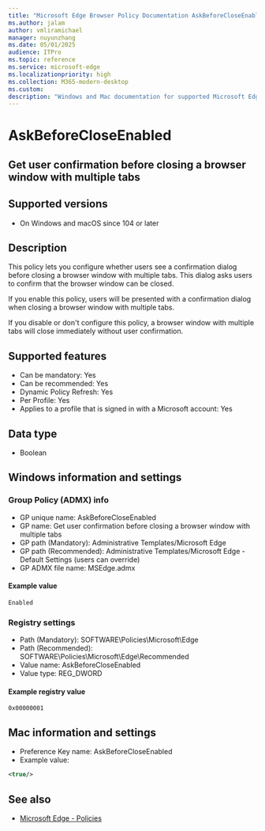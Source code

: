 ```yaml
---
title: "Microsoft Edge Browser Policy Documentation AskBeforeCloseEnabled"
ms.author: jalam
author: vmliramichael
manager: nuyunzhang
ms.date: 05/01/2025
audience: ITPro
ms.topic: reference
ms.service: microsoft-edge
ms.localizationpriority: high
ms.collection: M365-modern-desktop
ms.custom:
description: "Windows and Mac documentation for supported Microsoft Edge Browser policy: Get user confirmation before closing a browser window with multiple tabs"
---
```


<!--THIS FILE IS AUTOMATICALLY GENERATED. MANUAL CHANGES WILL BE OVERWRITTEN.-->
<!--Please contact the Microsoft Edge Manageability team with any questions.-->

# AskBeforeCloseEnabled

## Get user confirmation before closing a browser window with multiple tabs


## Supported versions

- On Windows and macOS since 104 or later

## Description

This policy lets you configure whether users see a confirmation dialog before closing a browser window with multiple tabs. This dialog asks users to confirm that the browser window can be closed.

If you enable this policy, users will be presented with a confirmation dialog when closing a browser window with multiple tabs.

If you disable or don't configure this policy, a browser window with multiple tabs will close immediately without user confirmation.

## Supported features

- Can be mandatory: Yes
- Can be recommended: Yes
- Dynamic Policy Refresh: Yes
- Per Profile: Yes
- Applies to a profile that is signed in with a Microsoft account: Yes

## Data type

- Boolean

## Windows information and settings

### Group Policy (ADMX) info

- GP unique name: AskBeforeCloseEnabled
- GP name: Get user confirmation before closing a browser window with multiple tabs
- GP path (Mandatory): Administrative Templates/Microsoft Edge
- GP path (Recommended): Administrative Templates/Microsoft Edge - Default Settings (users can override)
- GP ADMX file name: MSEdge.admx

#### Example value

```
Enabled
```

### Registry settings

- Path (Mandatory): SOFTWARE\Policies\Microsoft\Edge
- Path (Recommended): SOFTWARE\Policies\Microsoft\Edge\Recommended
- Value name: AskBeforeCloseEnabled
- Value type: REG_DWORD

#### Example registry value

```
0x00000001
```


## Mac information and settings

- Preference Key name: AskBeforeCloseEnabled
- Example value:

```xml
<true/>
```

## See also
- [Microsoft Edge - Policies](../microsoft-edge-policies.md)
